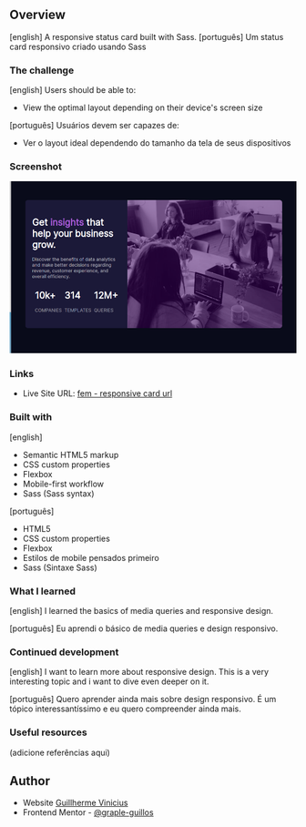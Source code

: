## Overview

  [english] A responsive status card built with Sass.
  [português] Um status card responsivo criado usando Sass

### The challenge

[english]
Users should be able to:

- View the optimal layout depending on their device's screen size

[português]
Usuários devem ser capazes de:

- Ver o layout ideal dependendo do tamanho da tela de seus dispositivos

### Screenshot

![Screenshot of the solution](screenshot.png)


### Links

- Live Site URL: [fem - responsive card url](https://fem-responsive-stats-card.vercel.app/)

### Built with

[english]
- Semantic HTML5 markup
- CSS custom properties
- Flexbox
- Mobile-first workflow
- Sass (Sass syntax)

[português]
- HTML5
- CSS custom properties
- Flexbox
- Estilos de mobile pensados primeiro
- Sass (Sintaxe Sass)

### What I learned

[english]
I learned the basics of media queries and responsive design.

[português]
Eu aprendi o básico de media queries e design responsivo.

### Continued development

[english]
I want to learn more about responsive design. This is a very interesting topic and i want to dive even deeper on it.

[português]
Quero aprender ainda mais sobre design responsivo. É um tópico interessantíssimo e eu quero compreender ainda mais.

### Useful resources

(adicione referências aqui)

## Author
- Website [Guillherme Vinicius](https://www.your-site.com)
- Frontend Mentor - [@graple-guillos](https://www.frontendmentor.io/profile/graple-guillos)
